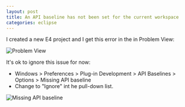 ```yaml
---
layout: post
title: An API baseline has not been set for the current workspace 
categories: eclipse
---
```


I created a new E4 project and I get this error in the in Problem View:

![Problem View](/img/problem-view-an-api-baseline-has-not-been-set-for-the-current-workspace.png)

It's ok to ignore this issue for now:

* Windows > Preferences > Plug-in Development > API Baselines > Options > Missing API baseline
* Change to "Ignore" int he pull-down list.

![Missing API baseline](/img/missing-api-baseline-ignore.png)